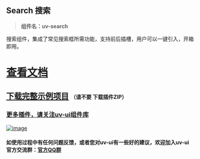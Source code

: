 ## Search 搜索 

> **组件名：uv-search**

搜索组件，集成了常见搜索框所需功能，支持前后插槽，用户可以一键引入，开箱即用。

# <a href="https://www.uvui.cn/components/search.html" target="_blank">查看文档</a>

## [下载完整示例项目](https://ext.dcloud.net.cn/plugin?name=uv-ui) <span style="font-size:14px;font-weight:700;">（请不要 下载插件ZIP）</span>

### [更多插件，请关注uv-ui组件库](https://ext.dcloud.net.cn/plugin?name=uv-ui)

<a href="https://ext.dcloud.net.cn/plugin?name=uv-ui" target="_blank">

![image](https://mp-a667b617-c5f1-4a2d-9a54-683a67cff588.cdn.bspapp.com/uv-ui/banner.png)

</a>

#### 如使用过程中有任何问题反馈，或者您对uv-ui有一些好的建议，欢迎加入uv-ui官方交流群：<a href="https://www.uvui.cn/components/addQQGroup.html" target="_blank">官方QQ群</a>